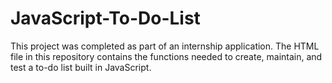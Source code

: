 # JavaScript-To-Do-List
This project was completed as part of an internship application. The HTML file in this repository contains the functions needed to create, maintain, and test a to-do list built in JavaScript.
